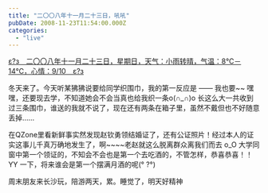 ```yaml
---
title: "二〇〇八年十一月二十三日，吼吼"
pubDate: 2008-11-23T11:54:00.000Z
categories: 
  - "live"
---
```


[ε?з　二〇〇八年十一月二十三日，星期日，天气：小雨转晴，气温：8℃－14℃，心情：9/10　ε?з](https://www.liuweinan.com)

  

冬天来了。今天听某狒狒说要给同学织围巾，我的第一反应是 —— 我也要~~ 嘿嘿，还要现去学，不知道她会不会当真也给我织一条o(∩\_∩)o 长这么大一共收到过三条围巾，谁送的我就不说了，现在还有两条在箱子里，虽然不戴但也不好随意丢掉……

在QZone里看新鲜事实然发现赵钦勇领结婚证了，还有公证照片！经过本人的证实这事儿千真万确地发生了，啊~~~~老赵就这么脱离群众离我们而去 o\_O 大学同窗中第一个领证的，不知会不会也是第一个去吃酒的，不管怎样，恭喜恭喜！！YY 一下，将来谁会是第一个摆满月酒的呢(° ?°)

周末朋友来长沙玩，陪游两天，累。睡觉了，明天好精神
